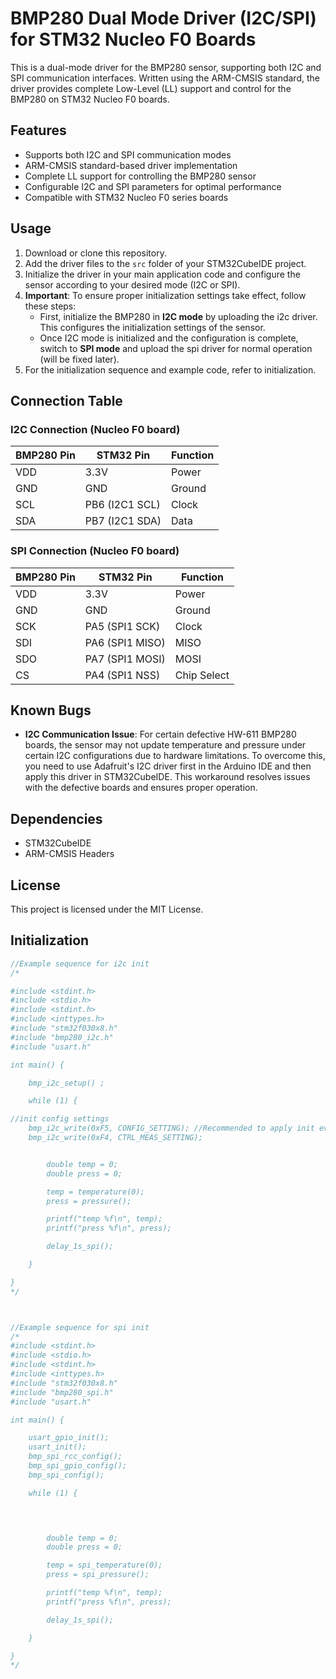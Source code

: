 # BMP280 Dual Mode Driver (I2C/SPI) for STM32 Nucleo F0 Boards

This is a dual-mode driver for the BMP280 sensor, supporting both I2C and SPI communication interfaces. Written using the ARM-CMSIS standard, the driver provides complete Low-Level (LL) support and control for the BMP280 on STM32 Nucleo F0 boards.

## Features
- Supports both I2C and SPI communication modes
- ARM-CMSIS standard-based driver implementation
- Complete LL support for controlling the BMP280 sensor
- Configurable I2C and SPI parameters for optimal performance
- Compatible with STM32 Nucleo F0 series boards

## Usage
1. Download or clone this repository.
2. Add the driver files to the `src` folder of your STM32CubeIDE project.
3. Initialize the driver in your main application code and configure the sensor according to your desired mode (I2C or SPI).
4. **Important**: To ensure proper initialization settings take effect, follow these steps:
   - First, initialize the BMP280 in **I2C mode** by uploading the i2c driver. This configures the initialization settings of the sensor.
   - Once I2C mode is initialized and the configuration is complete, switch to **SPI mode** and upload the spi driver for normal operation  (will be fixed later).
5. For the initialization sequence and example code, refer to initialization.

## Connection Table

### I2C Connection (Nucleo F0 board)
| BMP280 Pin | STM32 Pin      | Function  |
|------------|----------------|-----------|
| VDD        | 3.3V           | Power     |
| GND        | GND            | Ground    |
| SCL        | PB6 (I2C1 SCL) | Clock     |
| SDA        | PB7 (I2C1 SDA) | Data      |

### SPI Connection (Nucleo F0 board)
| BMP280 Pin | STM32 Pin      | Function  |
|------------|----------------|-----------|
| VDD        | 3.3V           | Power     |
| GND        | GND            | Ground    |
| SCK        | PA5 (SPI1 SCK) | Clock     |
| SDI        | PA6 (SPI1 MISO)| MISO      |
| SDO        | PA7 (SPI1 MOSI)| MOSI      |
| CS         | PA4 (SPI1 NSS) | Chip Select |

## Known Bugs
- **I2C Communication Issue**: For certain defective HW-611 BMP280 boards, the sensor may not update temperature and pressure under certain I2C configurations due to hardware limitations. To overcome this, you need to use Adafruit's I2C driver first in the Arduino IDE and then apply this driver in STM32CubeIDE. This workaround resolves issues with the defective boards and ensures proper operation.

## Dependencies
- STM32CubeIDE
- ARM-CMSIS Headers

## License
This project is licensed under the MIT License.

## Initialization 

```c
//Example sequence for i2c init
/*

#include <stdint.h>
#include <stdio.h>
#include <stdint.h>
#include <inttypes.h>
#include "stm32f030x8.h"
#include "bmp280_i2c.h"
#include "usart.h"

int main() {

	bmp_i2c_setup() ;

	while (1) {

//init config settings
	bmp_i2c_write(0xF5, CONFIG_SETTING); //Recommended to apply init every loop if power loss is to be expected.
	bmp_i2c_write(0xF4, CTRL_MEAS_SETTING);


		double temp = 0;
		double press = 0;

		temp = temperature(0);
		press = pressure();

		printf("temp %f\n", temp);
		printf("press %f\n", press);

		delay_1s_spi();

	}

}
*/



//Example sequence for spi init
/*
#include <stdint.h>
#include <stdio.h>
#include <stdint.h>
#include <inttypes.h>
#include "stm32f030x8.h"
#include "bmp280_spi.h"
#include "usart.h"

int main() {

	usart_gpio_init();
	usart_init();
	bmp_spi_rcc_config();
	bmp_spi_gpio_config();
	bmp_spi_config();

	while (1) {

	


		double temp = 0;
		double press = 0;

		temp = spi_temperature(0);
		press = spi_pressure();

		printf("temp %f\n", temp);
		printf("press %f\n", press);

		delay_1s_spi();

	}

}
*/

```
